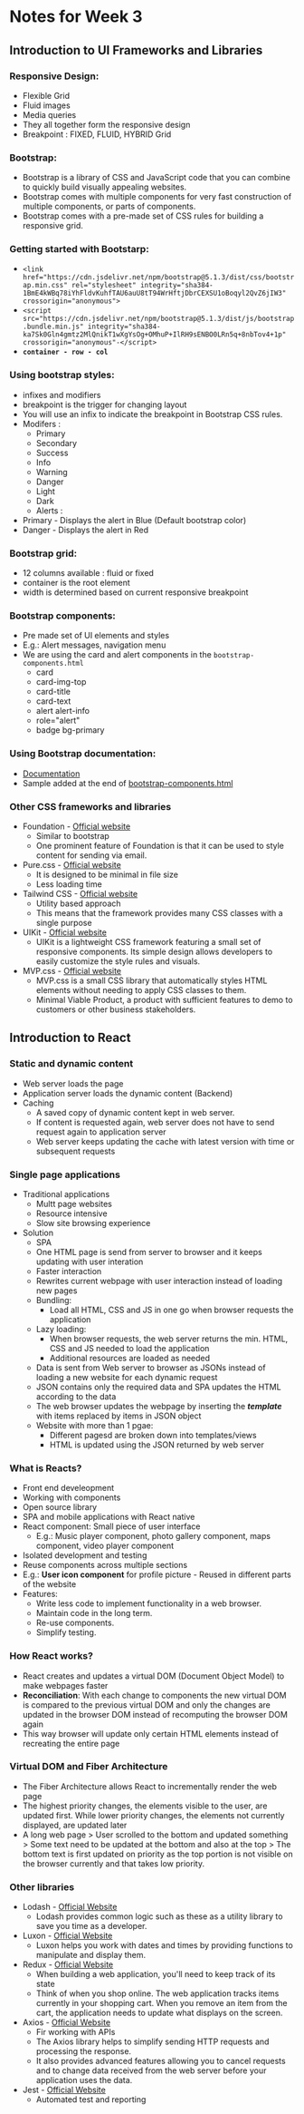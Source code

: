 # Notes for Week 3

## Introduction to UI Frameworks and Libraries

### Responsive Design:
- Flexible Grid
- Fluid images
- Media queries
- They all together form the responsive design
- Breakpoint : FIXED, FLUID, HYBRID Grid

### Bootstrap:
- Bootstrap is a library of CSS and JavaScript code that you can combine to quickly build visually appealing websites.
- Bootstrap comes with multiple components for very fast construction of multiple components, or parts of components.
- Bootstrap comes with a pre-made set of CSS rules for building a responsive grid.

### Getting started with Bootstarp:
- `<link href="https://cdn.jsdelivr.net/npm/bootstrap@5.1.3/dist/css/bootstrap.min.css" rel="stylesheet" integrity="sha384-1BmE4kWBq78iYhFldvKuhfTAU6auU8tT94WrHftjDbrCEXSU1oBoqyl2QvZ6jIW3" crossorigin="anonymous">`
- `<script src="https://cdn.jsdelivr.net/npm/bootstrap@5.1.3/dist/js/bootstrap.bundle.min.js" integrity="sha384-ka7Sk0Gln4gmtz2MlQnikT1wXgYsOg+OMhuP+IlRH9sENBO0LRn5q+8nbTov4+1p" crossorigin="anonymous"-</script>`
- **`container - row - col`**

### Using bootstrap styles:
- infixes and modifiers
- breakpoint is the trigger for changing layout
- You will use an infix to indicate the breakpoint in Bootstrap CSS rules.
- Modifers :
    - Primary
    - Secondary
    - Success
    - Info
    - Warning
    - Danger
    - Light
    - Dark
    - Alerts :
- Primary - Displays the alert in Blue (Default bootstrap color)
- Danger - Displays the alert in Red

### Bootstrap grid:
- 12 columns available : fluid or fixed
- container is the root element
- width is determined based on current responsive breakpoint

### Bootstrap components:
- Pre made set of UI elements and styles
- E.g.: Alert messages, navigation menu 
- We are using the card and alert components in the `bootstrap-components.html`
    - card
    - card-img-top
    - card-title
    - card-text
    - alert alert-info
    - role="alert"
    - badge bg-primary

### Using Bootstrap documentation:
- [Documentation](https://getbootstrap.com/docs)
- Sample added at the end of [bootstrap-components.html](./Intro%20to%20UI%20Frameworks%20and%20Libraries/bootstrap-components.html)

### Other CSS frameworks and libraries
- Foundation - [Official website](https://get.foundation/)
    - Similar to bootstrap
    - One prominent feature of Foundation is that it can be used to style content for sending via email.
- Pure.css - [Official website](https://purecss.io/)
    -  It is designed to be minimal in file size
    - Less loading time
- Tailwind CSS - [Official website](https://tailwindcss.com/)
    - Utility based approach
    - This means that the framework provides many CSS classes with a single purpose
- UIKit - [Official website](https://getuikit.com/)
    - UIKit is a lightweight CSS framework featuring a small set of responsive components. Its simple design allows developers to easily customize the style rules and visuals.
- MVP.css - [Official website](https://andybrewer.github.io/mvp/)
    - MVP.css is a small CSS library that automatically styles HTML elements without needing to apply CSS classes to them. 
    - Minimal Viable Product, a product with sufficient features to demo to customers or other business stakeholders.

## Introduction to React

### Static and dynamic content
- Web server loads the page
- Application server loads the dynamic content (Backend)
- Caching
    - A saved copy of dynamic content kept in web server.
    - If content is requested again, web server does not have to send request again to application server
    - Web server keeps updating the cache with latest version with time or subsequent requests

### Single page applications
- Traditional applications
    - Multt page websites
    - Resource intensive
    - Slow site browsing experience
- Solution
    - SPA
    - One HTML page is send from server to browser and it keeps updating with user interation
    - Faster interaction
    - Rewrites current webpage with user interaction instead of loading new pages
    - Bundling:
        - Load all HTML, CSS and JS in one go when browser requests the application
    - Lazy loading:
        - When browser requests, the web server returns the min. HTML, CSS and JS needed to load the application
        - Additional resources are loaded as needed
    - Data is sent from Web server to browser as JSONs instead of loading a new website for each dynamic request
    - JSON contains only the required data and SPA updates the HTML according to the data
    - The web browser updates the webpage by inserting the ***template*** with items replaced by items in JSON object
    - Website with more than 1 pgae:
        - Different pagesd are broken down into templates/views
        - HTML is updated using the JSON returned by web server

### What is Reacts?
- Front end develeopment
- Working with components
- Open source library
- SPA and mobile applications with React native
- React component: Small piece of user interface
    - E.g.: Music player component, photo gallery component, maps component, video player component
- Isolated development and testing
- Reuse components across multiple sections
- E.g.: **User icon component** for profile picture - Reused in different parts of the website
- Features:
    - Write less code to implement functionality in a web browser.
    - Maintain code in the long term.
    - Re-use components.
    - Simplify testing.

### How React works?
- React creates and updates a virtual DOM (Document Object Model) to make webpages faster
- **Reconciliation**:  With each change to components the new virtual DOM is compared to the previous virtual DOM and only the changes are updated in the browser DOM instead of recomputing the browser DOM again
- This way browser will update only certain HTML elements instead of recreating the entire page

### Virtual DOM and Fiber Architecture 
- The Fiber Architecture allows React to incrementally render the web page
- The highest priority changes, the elements visible to the user, are updated first. While lower priority changes, the elements not currently displayed, are updated later
- A long web page > User scrolled to the bottom and updated something > Some text need to be updated at the bottom and also at the top > The bottom text is first updated on priority as the top portion is not visible on the browser currently and that takes low priority.

### Other libraries
- Lodash - [Official Website](https://lodash.com/)
    - Lodash provides common logic such as these as a utility library to save you time as a developer.
- Luxon - [Official Website](https://moment.github.io/luxon/#/)
    - Luxon helps you work with dates and times by providing functions to manipulate and display them.
- Redux - [Official Website](https://redux.js.org/)
    - When building a web application, you'll need to keep track of its state
    - Think of when you shop online. The web application tracks items currently in your shopping cart. When you remove an item from the cart, the application needs to update what displays on the screen.
- Axios - [Official Website](https://axios-http.com/)
    - Fir working with APIs
    - The Axios library helps to simplify sending HTTP requests and processing the response. 
    - It also provides advanced features allowing you to cancel requests and to change data received from the web server before your application uses the data.
- Jest - [Official Website](https://jestjs.io/)
    - Automated test and reporting
